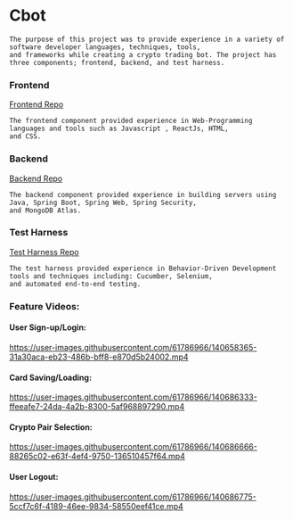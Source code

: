 # **Cbot**

    The purpose of this project was to provide experience in a variety of software developer languages, techniques, tools,
    and frameworks while creating a crypto trading bot. The project has three components; frontend, backend, and test harness.

### Frontend
[Frontend Repo](https://github.com/MSadoon94/CbotFrontend)

    The frontend component provided experience in Web-Programming languages and tools such as Javascript , ReactJs, HTML,
    and CSS.

### Backend
[Backend Repo](https://github.com/MSadoon94/CbotBackend)

    The backend component provided experience in building servers using Java, Spring Boot, Spring Web, Spring Security, 
    and MongoDB Atlas.

### Test Harness
[Test Harness Repo](https://github.com/MSadoon94/CbotTestHarness)

    The test harness provided experience in Behavior-Driven Development tools and techniques including: Cucumber, Selenium, 
    and automated end-to-end testing.

### Feature Videos:

#### User Sign-up/Login:
https://user-images.githubusercontent.com/61786966/140658365-31a30aca-eb23-486b-bff8-e870d5b24002.mp4

#### Card Saving/Loading:
https://user-images.githubusercontent.com/61786966/140686333-ffeeafe7-24da-4a2b-8300-5af968897290.mp4

#### Crypto Pair Selection:
https://user-images.githubusercontent.com/61786966/140686666-88265c02-e63f-4ef4-9750-136510457f64.mp4

#### User Logout:
https://user-images.githubusercontent.com/61786966/140686775-5ccf7c6f-4189-46ee-9834-58550eef41ce.mp4